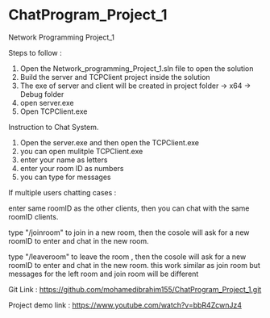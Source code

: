 # ChatProgram_Project_1
Network Programming Project_1


Steps to follow :

1. Open the Network_programming_Project_1.sln file to open the solution
2. Build the server and TCPClient project inside the solution
3. The exe of server and client will be created in project folder -> x64 -> Debug folder
4. open server.exe
5. Open TCPClient.exe

Instruction to Chat System.

1. Open the server.exe and then open the TCPClient.exe
2. you can open mulitple TCPClient.exe 
3. enter your name as letters
4. enter your room ID as numbers
5. you can type for messages

If multiple users chatting cases : 

enter same roomID as the other clients, then you can chat with the same roomID clients.

type "/joinroom" to join in a new room, then the cosole will ask for a new roomID to enter and chat in the new room.

type "/leaveroom" to leave the room , then the cosole will ask for a new roomID to enter and chat in the new room. 
this work similar as join room but messages for the left room and join room will be different

Git Link : https://github.com/mohamedibrahim155/ChatProgram_Project_1.git

Project demo link : https://www.youtube.com/watch?v=bbR4ZcwnJz4